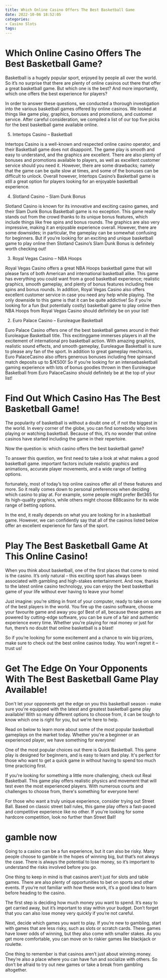 ```yaml
---
title: Which Online Casino Offers The Best Basketball Game
date: 2022-10-06 18:52:05
categories:
- Casino Slots
tags:
---
```



#  Which Online Casino Offers The Best Basketball Game?

Basketball is a hugely popular sport, enjoyed by people all over the world. So it’s no surprise that there are plenty of online casinos out there that offer a great basketball game. But which one is the best? And more importantly, which one offers the best experience for players?

In order to answer these questions, we conducted a thorough investigation into the various basketball games offered by online casinos. We looked at things like game play, graphics, bonuses and promotions, and customer service. After careful consideration, we compiled a list of our top five picks for the best basketball game available online.

5. Intertops Casino – Basketball

Intertops Casino is a well-known and respected online casino operator, and their Basketball game does not disappoint. The game play is smooth and easy to understand, and the graphics are excellent. There are also plenty of bonuses and promotions available to players, as well as excellent customer service should you need it. However, there are some drawbacks; namely that the game can be quite slow at times, and some of the bonuses can be difficult to unlock. Overall however, Intertops Casino’s Basketball game is still a great option for players looking for an enjoyable basketball experience.

4. Slotland Casino – Slam Dunk Bonus


Slotland Casino is known for its innovative and exciting casino games, and their Slam Dunk Bonus Basketball game is no exception. This game really stands out from the crowd thanks to its unique bonus features, which include things like free spins and bonus rounds. The graphics are also very impressive, making it an enjoyable experience overall. However, there are some downsides; in particular, the gameplay can be somewhat confusing for beginners. But if you’re looking for an exciting and unique basketball game to play online then Slotland Casino’s Slam Dunk Bonus is definitely worth checking out!

3. Royal Vegas Casino – NBA Hoops

Royal Vegas Casino offers a great NBA Hoops basketball game that will please fans of both American and international basketball alike. This game has everything you could want from a good basketball experience; realistic graphics, smooth gameplay, and plenty of bonus features including free spins and bonus rounds. In addition, Royal Vegas Casino also offers excellent customer service in case you need any help while playing. The only downside to this game is that it can be quite addictive! So if you’re looking for a fun (but potentially costly) basketball game to play online then NBA Hoops from Royal Vegas Casino should definitely be on your list!

2. Euro Palace Casino – Euroleague Basketball

Euro Palace Casino offers one of the best basketball games around in their Euroleague Basketball title. This excitinggame immerses players in all the excitement of international pro basketball action. With amazing graphics, realistic sound effects, and smooth gameplay, Euroleague Basketball is sure to please any fan of the sport. In addition to great gameplay mechanics, Euro PalaceCasino also offers generous bonuses including free spinsand match deposits up to $/€500! So if you’re looking for an intensebasketball gaming experience with lots of bonus goodies thrown in then Euroleague Basketball from Euro PalaceCasino should definitely be at the top of your list!

#  Find Out Which Casino Has The Best Basketball Game!

The popularity of basketball is without a doubt one of, if not the biggest in the world. In every corner of the globe, you can find somebody who loves playing or watching basketball. Because of this, it’s no wonder that online casinos have started including the game in their repertoire.

Now the question is: which casino offers the best basketball game?

To answer this question, we first need to take a look at what makes a good basketball game. important factors include realistic graphics and animations, accurate player movements, and a wide range of betting options.

 fortunately, most of today’s top online casinos offer all of these features and more. So it really comes down to personal preferences when deciding which casino to play at. For example, some people might prefer Bet365 for its high-quality graphics, while others might choose 888casino for its wide range of betting options.

In the end, it really depends on what you are looking for in a basketball game. However, we can confidently say that all of the casinos listed below offer an excellent experience for fans of the sport.

#  Play The Best Basketball Game At This Online Casino!

When you think about basketball, one of the first places that come to mind is the casino. It’s only natural – this exciting sport has always been associated with gambling and high-stakes entertainment. And now, thanks to the latest online casino technology, you can enjoy the best basketball game of your life without ever having to leave your home!

Just imagine: you’re sitting in front of your computer, ready to take on some of the best players in the world. You fire up the casino software, choose your favourite game and away you go! Best of all, because these games are powered by cutting-edge software, you can be sure of a fair and authentic experience every time. Whether you’re playing for real money or just for fun, there’s no doubt that online basketball is a blast!

So if you’re looking for some excitement and a chance to win big prizes, make sure to check out the best online casinos today. You won’t regret it – trust us!

#  Get The Edge On Your Opponents With The Best Basketball Game Play Available!

Don't let your opponents get the edge on you this basketball season - make sure you're equipped with the latest and greatest basketball game play available! With so many different options to choose from, it can be tough to know which one is right for you, but we're here to help.

Read on below to learn more about some of the most popular basketball gameplays on the market today. Whether you're a beginner or an experienced player, we have something for everyone!

One of the most popular choices out there is Quick Basketball. This game play is designed for beginners, and is easy to learn and play. It's perfect for those who want to get a quick game in without having to spend too much time practicing first.

If you're looking for something a little more challenging, check out Real Basketball. This game play offers realistic physics and movement that will test even the most experienced players. With numerous courts and challenges to choose from, there's something for everyone here!

For those who want a truly unique experience, consider trying out Street Ball. Based on classic street ball rules, this game play offers a fast-paced and competitive experience like no other. If you're looking for some hardcore competition, look no further than Street Ball!

#  gamble now

Going to a casino can be a fun experience, but it can also be risky. Many people choose to gamble in the hopes of winning big, but that’s not always the case. There is always the potential to lose money, so it’s important to understand the risks involved before you go.

One thing to keep in mind is that casinos aren’t just for slots and table games. There are also plenty of opportunities to bet on sports and other events. If you’re not familiar with how these work, it’s a good idea to learn before heading to the casino.

The first step is deciding how much money you want to spend. It’s easy to get carried away, but it’s important to stay within your budget. Don’t forget that you can also lose money very quickly if you’re not careful.

Next, decide which games you want to play. If you’re new to gambling, start with games that are less risky, such as slots or scratch cards. These games have lower odds of winning, but they also come with smaller stakes. As you get more comfortable, you can move on to riskier games like blackjack or roulette.

One thing to remember is that casinos aren’t just about winning money. They’re also a place where you can have fun and socialize with others. So don’t be afraid to try out new games or take a break from gambling altogether.